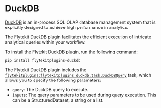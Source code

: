 # DuckDB

[DuckDB](https://duckdb.org/) is an in-process SQL OLAP database management system that is explicitly designed to achieve high performance in analytics.

The Flytekit DuckDB plugin facilitates the efficient execution of intricate analytical queries within your workflow.

To install the Flytekit DuckDB plugin, run the following command:

```
pip install flytekitplugins-duckdb
```

The Flytekit DuckDB plugin includes the [`flytekitplugins:flytekitplugins.duckdb.task.DuckDBQuery`](https://www.union.ai/docs/flyte/api-reference/plugins/duckdb/packages/flytekitplugins.duckdb.task/#flytekitpluginsduckdbtaskduckdbquery) task, which allows you to specify the following parameters:

- `query`: The DuckDB query to execute.
- `inputs`: The query parameters to be used during query execution. This can be a StructuredDataset, a string or a list.
